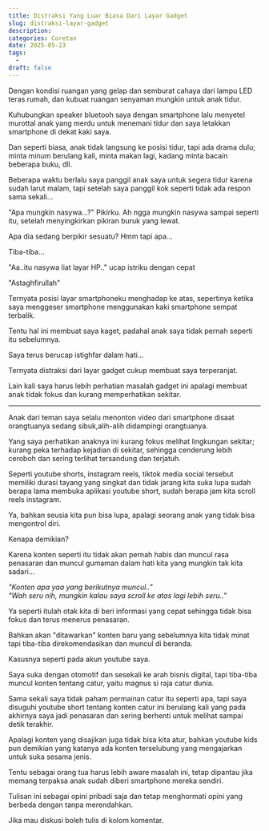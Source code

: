 ```yaml
---
title: Distraksi Yang Luar Biasa Dari Layar Gadget
slug: distraksi-layar-gadget
description: 
categories: Coretan
date: 2025-05-23
tags:
  -
draft: false
---
```


Dengan kondisi ruangan yang gelap dan semburat cahaya dari lampu LED teras rumah, dan kubuat ruangan senyaman mungkin untuk anak tidur.

Kuhubungkan speaker bluetooh saya dengan smartphone lalu menyetel murottal anak yang merdu untuk menemani tidur dan saya letakkan smartphone di dekat kaki saya.

Dan seperti biasa, anak tidak langsung ke posisi tidur, tapi ada drama dulu; minta minum berulang kali, minta makan lagi, kadang minta bacain beberapa buku, dll.

Beberapa waktu berlalu saya panggil anak saya untuk segera tidur karena sudah larut malam, tapi setelah saya panggil kok seperti tidak ada respon sama sekali... 

"Apa mungkin nasywa...?" Pikirku. Ah ngga mungkin nasywa sampai seperti itu, setelah menyingkirkan pikiran buruk yang lewat.

Apa dia sedang berpikir sesuatu? Hmm tapi apa...

Tiba-tiba...

"Aa..itu nasywa liat layar HP.." ucap istriku dengan cepat

"Astaghfirullah"

Ternyata posisi layar smartphoneku menghadap ke atas, sepertinya ketika saya menggeser smartphone menggunakan kaki smartphone sempat terbalik.

Tentu hal ini membuat saya kaget, padahal anak saya tidak pernah seperti itu sebelumnya.

Saya terus berucap istighfar dalam hati...

Ternyata distraksi dari layar gadget cukup membuat saya terperanjat.

Lain kali saya harus lebih perhatian masalah gadget ini apalagi membuat anak tidak fokus dan kurang memperhatikan sekitar.

***

Anak dari teman saya selalu menonton video dari smartphone disaat orangtuanya sedang sibuk,alih-alih didampingi orangtuanya.

Yang saya perhatikan anaknya ini kurang fokus melihat lingkungan sekitar; kurang peka terhadap kejadian di sekitar, sehingga cenderung lebih ceroboh dan sering terlihat tersandung dan terjatuh.

<script async src="https://pagead2.googlesyndication.com/pagead/js/adsbygoogle.js?client=ca-pub-1028861450285140"
     crossorigin="anonymous"></script>
<!-- Iklan tengah -->
<ins class="adsbygoogle"
     style="display:block"
     data-ad-client="ca-pub-1028861450285140"
     data-ad-slot="3112260755"
     data-ad-format="auto"
     data-full-width-responsive="true"></ins>
<script>
     (adsbygoogle = window.adsbygoogle || []).push({});
</script>

Seperti youtube shorts, instagram reels, tiktok media social tersebut memiliki durasi tayang yang singkat dan tidak jarang kita suka lupa sudah berapa lama membuka aplikasi youtube short, sudah berapa jam kita scroll reels instagram.

Ya, bahkan seusia kita pun bisa lupa, apalagi seorang anak yang tidak bisa mengontrol diri.

Kenapa demikian?

Karena konten seperti itu tidak akan pernah habis dan muncul rasa penasaran dan muncul gumaman dalam hati kita yang mungkin tak kita sadari... 

*"Konten apa yaa yang berikutnya muncul.."*\
*"Wah seru nih, mungkin kalau saya scroll ke atas lagi lebih seru.."*

Ya seperti itulah otak kita di beri informasi yang cepat sehingga tidak bisa fokus dan terus menerus penasaran.

Bahkan akan "ditawarkan" konten baru yang sebelumnya kita tidak minat tapi tiba-tiba direkomendasikan dan muncul di beranda.

Kasusnya seperti pada akun youtube saya.

Saya suka dengan otomotif dan sesekali ke arah bisnis digital, tapi tiba-tiba muncul konten tentang catur, yaitu magnus si raja catur dunia.

Sama sekali saya tidak paham permainan catur itu seperti apa, tapi saya disuguhi youtube short tentang konten catur ini berulang kali yang pada akhirnya saya jadi penasaran dan sering berhenti untuk melihat sampai detik terakhir.

Apalagi konten yang disajikan juga tidak bisa kita atur, bahkan youtube kids pun demikian yang katanya ada konten terselubung yang mengajarkan untuk suka sesama jenis.

Tentu sebagai orang tua harus lebih aware masalah ini, tetap dipantau jika memang terpaksa anak sudah diberi smartphone mereka sendiri.

Tulisan ini sebagai opini pribadi saja dan tetap menghormati opini yang berbeda dengan tanpa merendahkan.

Jika mau diskusi boleh tulis di kolom komentar.